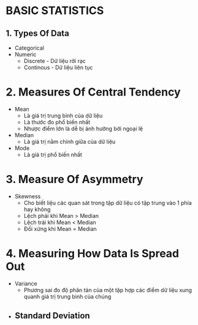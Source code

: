 # BASIC STATISTICS

## 1. Types Of Data
- Categorical
- Numeric
  - Discrete - Dữ liệu rời rạc
  - Continous - Dữ liệu liên tục

# 2. Measures Of Central Tendency
- Mean
  - Là giá trị trung bình của dữ liệu
  - Là thước đo phổ biến nhất
  - Nhược điểm lớn là dễ bị ảnh hưởng bởi ngoại lệ
- Median
  - Là giá trị nằm chính giữa của dữ liệu
- Mode
  - Là giá trị phổ biến nhất

# 3. Measure Of Asymmetry
- Skewness
  - Cho biết liệu các quan sát trong tập dữ liệu có tập trung vào 1 phía hay không
  - Lệch phải khi Mean > Median
  - Lệch trái khi Mean < Median
  - Đối xứng khi Mean = Median
 
# 4. Measuring How Data Is Spread Out
- Variance
  - Phương sai đo độ phân tán của một tập hợp các điểm dữ liệu xung quanh giá trị trung bình của chúng
- Standard Deviation
  - 

